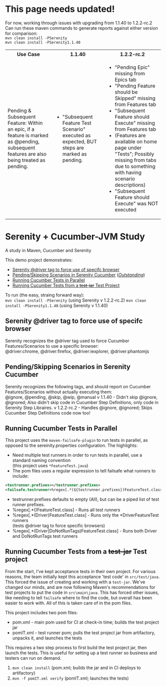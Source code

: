 # This page needs updated!
For now, working through issues with upgrading from 1.1.40 to 1.2.2-rc.2
Can run these maven commands to generate reports against either version for comparison:<br/>
`mvn clean install -PSerenity` <br/>
`mvn clean install -PSerenity1.1.40`

<table>
    <tr>
        <th>Use Case</th>
        <th>1.1.40</th>
        <th>1.2.2-rc.2</th>
    </tr>
    <tr>
        <td>Pending & Subsequent Feature: Within an epic, if a feature is marked as @pending, subsequent features are also being treated as pending.</td>
        <td><ul>
            <li>"Subsequent Feature Test Scenario" executed as expected, BUT steps are marked as pending.</li>
        </ul></td>
        <td><ul>
            <li>"Pending Epic" missing from Epics tab</li>
            <li>"Pending Feature should be Skipped" missing from Features tab</li>
            <li>"Subsequent Feature should Execute" missing from Features tab</li>
            <li>(Features are available on home page under "Tests"; Possibly missing from tabs due to something with having scenario descriptions)</li>
            <li>"Subsequent Feature should Execute" was NOT executed</li>
        </ul></td>
    </tr>
</table>

# Serenity + Cucumber-JVM Study
A study in Maven, Cucumber and Serenity

This demo project demonstrates:
* [Serenity @driver tag to force use of specifc browser](#driver)
* [Pending/Skipping Scenarios in Serenity Cucumber](#dontrun) (*[Outstanding](https://groups.google.com/forum/#!topic/thucydides-users/7FOewIrMWU8 "Pending/Skipping Scenarios in Serenity Cucumber")*)
* [Running Cucumber Tests in Parallel](#parallel)
* [Running Cucumber Tests from a ~~test-jar~~ Test Project](#testjar)

To run (the easy, straing forward way): <br />
`mvn clean install -PSerenity`  (using Serenity v 1.2.2-rc.2)
`mvn clean install -PSerenity1.1.40` (using Serenity v 1.1.40)


## <a name="driver"></a> Serenity @driver tag to force use of specifc browser
Serenity recognizes the @driver tag used to force Cucumber Features/Scenarios to use a specific browser: <br />
@driver:chrome, @driver:firefox, @driver:iexplorer, @driver:phantomjs


## <a name="dontrun"></a> Pending/Skipping Scenarios in Serenity Cucumber
Serenity recognizes the following tags, and should report on Cucumber Features/Scenarios without actually executing them: <br />
@ignore, @pending, @skip, @wip, @manual
v 1.1.40 - Didn't skip @ignore, @ignored; Also didn't skip code in Cucumber Step Definitions, only code in Serenity Step Libraires.
v 1.2.2-rc.2 - Handles @ignore, @ignored; Skips Cucumber Step Definitions code now too!


## <a name="parallel"></a> Running Cucumber Tests in Parallel
This project uses the `maven-failsafe-plugin` to run tests in parallel, as opposed to the sereinity.properties configuration.  The highlights:
* Need multiple test runners in order to run tests in parallel, use a standard naming convention <br />
(this project uses `*FeatureTest.java`)
* The pom files uses a regular expression to tell failsafe what runners to include:
```xml
<testrunner.prefixes></testrunner.prefixes>
<failsafe.testrunner>%regex[.*(${testrunner.prefixes})FeatureTest.class]</failsafe.testrunner>
```
  * testrunner.prefixes defaults to empty (All), but can be a piped list of test runner prefixes.
  * %regex[.*()FeatureTest.class] - Runs all test runners
  * %regex[.*(Driver)FeatureTest.class] - Runs only the *DriverFeatureTest runners <br />
  (tests @driver tag to force specific browsers)
  * %regex[.*(Driver|DoNotRunTags)FeatureTest.class] - Runs both Driver and DoNotRunTags test runners


## <a name="testjar"></a> Running Cucumber Tests from a ~~test-jar~~ Test project
From the start, I've kept acceptance tests in their own project.  For various reasons, the team initially kept this acceptance 'test code' in `src/test/java`.  This forced the issue of creating and working with a `test-jar`.  We've changed our minds, and are now following Maven's recommendations for test projects to put the code in `src\main\java`.  This has forced other issues, like needing to tell `failsafe` where to find the code, but overall has been easier to work with.  All of this is taken care of in the pom files.

This project includes two pom files:
* pom.xml   - main pom used for CI at check-in time; builds the test project jar
* pomIT.xml - test runner pom; pulls the test project jar from artifactory, unpacks it, and launches the tests

This requires a two step process to first build the test project jar, then launch the tests.
This is useful for setting up a test runner so business and testers can run on demand. <br />

1. `mvn clean install`  (pom.xml; builds the jar and in CI deploys to artifactory)
2. `mvn -f pomIT.xml verify` (pomIT.xml; launches the tests)

